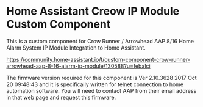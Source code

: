 # Home Assistant Creow IP Module Custom Component

This is a custom component for Crow Runner / Arrowhead AAP 8/16 Home Alarm System IP Module Integration to Home Assistant.

https://community.home-assistant.io/t/custom-component-crow-runner-arrowhead-aap-8-16-alarm-ip-module/130588?u=febalci

The firmware version required for this component is Ver 2.10.3628 2017 Oct 20 09:48:43 and it is specifically written for telnet connection to home automation software. You will need to contact AAP from their email address in that web page and request this firmware.
